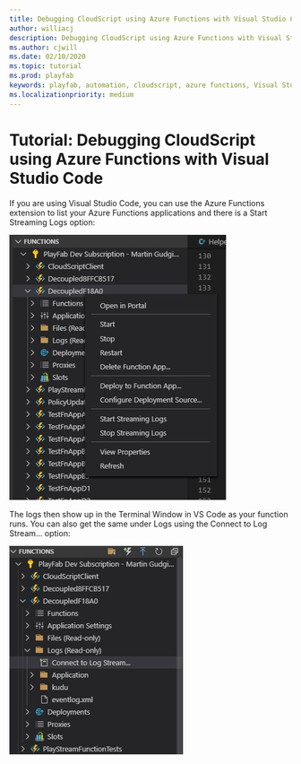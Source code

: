```yaml
---
title: Debugging CloudScript using Azure Functions with Visual Studio Code
author: williacj
description: Debugging CloudScript using Azure Functions with Visual Studio Code
ms.author: cjwill
ms.date: 02/10/2020
ms.topic: tutorial
ms.prod: playfab
keywords: playfab, automation, cloudscript, azure functions, Visual Studio Code, debugging
ms.localizationpriority: medium
---
```

# Tutorial: Debugging CloudScript using Azure Functions with Visual Studio Code  

If you are using Visual Studio Code, you can use the Azure Functions extension to list your Azure Functions applications and there is a Start Streaming Logs option:

 ![Step 1 of debugging CloudScript Using Azure Functions with Visual Studio Code](media/CloudScript-AF-VSCode-Debug-01.jpg)

The logs then show up in the Terminal Window in VS Code as your function runs. You can also get the same under Logs using the Connect to Log Stream… option:

![Step 2 of debugging CloudScript Using Azure Functions with Visual Studio Code](media/CloudScript-AF-VSCode-Debug-02.jpg)
